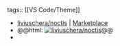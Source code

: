 tags:: [[VS Code/Theme]]

- [liviuschera/noctis](https://github.com/liviuschera/noctis) | [Marketplace](https://marketplace.visualstudio.com/items?itemName=liviuschera.noctis)
- @@html: <a href="https://github.com/liviuschera/noctis/"><img src="https://github-readme-stats-astronomer.vercel.app/api/pin/?username=liviuschera&repo=noctis&theme=tokyonight" alt="liviuschera/noctis"/></a>@@
-